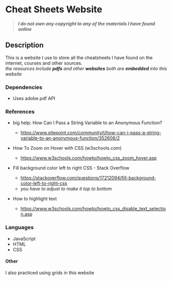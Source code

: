 # Cheat Sheets Website

> **_I do not own any copyright to any of the materials I have found online_**

## Description

This is a website I use to store all the cheatsheets I have found on the internet, courses and other sources.  
_the resources include **pdfs** and other **websites** both are **embedded** into this website_

### Dependencies

- Uses adobe pdf API

### References

- big help: How Can I Pass a String Variable to an Anonymous Function?

  - https://www.sitepoint.com/community/t/how-can-i-pass-a-string-variable-to-an-anonymous-function/352608/2

- How To Zoom on Hover with CSS (w3schools.com)

  - https://www.w3schools.com/howto/howto_css_zoom_hover.asp

- Fill background color left to right CSS - Stack Overflow

  - https://stackoverflow.com/questions/17212094/fill-background-color-left-to-right-css
  - _you have to adjust to make it top to bottom_

- How to highlight text
  - https://www.w3schools.com/howto/howto_css_disable_text_selection.asp

### Languages

- JavaScript
- HTML
- CSS

#### Other

I also practiced using grids in this website
